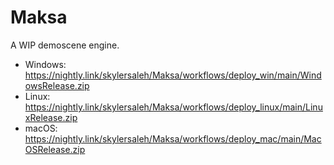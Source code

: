 # Maksa

A WIP demoscene engine.

- Windows: https://nightly.link/skylersaleh/Maksa/workflows/deploy_win/main/WindowsRelease.zip
- Linux: https://nightly.link/skylersaleh/Maksa/workflows/deploy_linux/main/LinuxRelease.zip
- macOS: https://nightly.link/skylersaleh/Maksa/workflows/deploy_mac/main/MacOSRelease.zip
